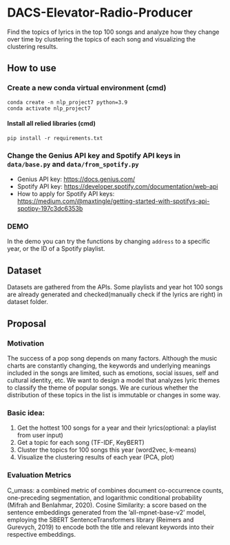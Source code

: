 # DACS-Elevator-Radio-Producer
Find the topics of lyrics in the top 100 songs and analyze how they change over time by clustering the topics of each song and visualizing the clustering results.

## How to use
### Create a new conda virtual environment (cmd)
`conda create -n nlp_project7 python=3.9`  
`conda activate nlp_project7`  

#### Install all relied libraries (cmd)
`pip install -r requirements.txt`

### Change the Genius API key and Spotify API keys in `data/base.py` and `data/from_spotify.py`
+ Genius API key: https://docs.genius.com/
+ Spotify API key: https://developer.spotify.com/documentation/web-api
+ How to apply for Spotify API keys: https://medium.com/@maxtingle/getting-started-with-spotifys-api-spotipy-197c3dc6353b 

### DEMO
In the demo you can try the functions by changing `address` to a specific year, or the ID of a Spotify playlist.  

## Dataset
Datasets are gathered from the APIs. Some playlists and year hot 100 songs are already generated and checked(manually check if the lyrics are right) in dataset folder.

## Proposal
### Motivation
The success of a pop song depends on many factors. Although the music charts are constantly changing, the keywords and underlying meanings included in the songs are limited, such as emotions, social issues, self and cultural identity, etc. We want to design a model that analyzes lyric themes to classify the theme of popular songs. We are curious whether the distribution of these topics in the list is immutable or changes in some way.

### Basic idea:
1. Get the hottest 100 songs for a year and their lyrics(optional: a playlist from user input)
2. Get a topic for each song (TF-IDF, KeyBERT)
3. Cluster the topics for 100 songs this year (word2vec, k-means)
4. Visualize the clustering results of each year (PCA, plot)

### Evaluation Metrics
C_umass: a combined metric of  combines document co-occurrence counts, one-preceding segmentation, and logarithmic conditional probability (Mifrah
and Benlahmar, 2020).
Cosine Similarity: a score based on the sentence embeddings generated from the ’all-mpnet-base-v2’ model, employing the SBERT SentenceTransformers library (Reimers and Gurevych, 2019) to encode both the title and relevant keywords into their respective embeddings.
